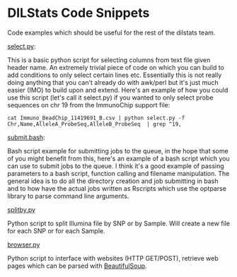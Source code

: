 DILStats Code Snippets
========

Code examples which should be useful for the rest of the dilstats team.

[select.py](https://github.com/dilstats/dilstats/blob/master/select.py):

This is a basic python script for selecting columns from text file given header name.
An extremely trivial piece of code on which you can build to
add conditions to only select certain lines etc.
Essentially this is not really doing anything that you can't already
do with awk/perl but it's just much easier (IMO) to build upon and
extend.
Here's an example of how you could use this script (let's call it
select.py) if you wanted to only select probe sequences on chr 19 from
the ImmunoChip support file:

`cat Immuno_BeadChip_11419691_B.csv | python select.py -f Chr,Name,AlleleA_ProbeSeq,AlleleB_ProbeSeq  | grep ^19,`

[submit.bash](https://github.com/dilstats/dilstats/blob/master/submit.bash):

Bash script example for submitting jobs to the queue, in the hope that some of you might benefit from this,
here's an example of a bash script which you can use to submit jobs  to the queue.
I think it's a good example of passing parameters to a bash script,  function calling and filename manipulation.
The general idea is to do all the directory creation and job submitting in bash and to how have the actual jobs
written as Rscripts which use the optparse library to parse command line arguments.

[splitby.py](https://github.com/dilstats/dilstats/blob/master/splitby.py)

Python script to split Illumina file by SNP or by Sample.  Will create a new file for each SNP or for each Sample.

[browser.py](https://github.com/dilstats/dilstats/blob/master/browser.py)

Python script to interface with websites (HTTP GET/POST), retrieve web pages which can be parsed with [BeautifulSoup](http://www.crummy.com/software/BeautifulSoup/).







